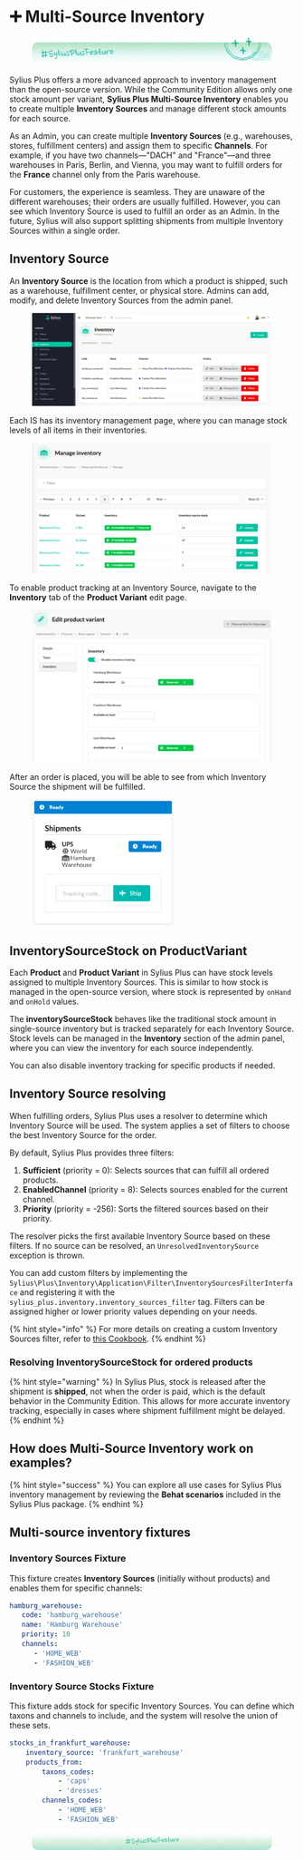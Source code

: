 # ➕ Multi-Source Inventory

<div data-full-width="false"><figure><img src="../../.gitbook/assets/sylius-docs-plusfeature-start (1).png" alt=""><figcaption></figcaption></figure></div>

Sylius Plus offers a more advanced approach to inventory management than the open-source version. While the Community Edition allows only one stock amount per variant, **Sylius Plus Multi-Source Inventory** enables you to create multiple **Inventory Sources** and manage different stock amounts for each source.

As an Admin, you can create multiple **Inventory Sources** (e.g., warehouses, stores, fulfillment centers) and assign them to specific **Channels**. For example, if you have two channels—"DACH" and "France"—and three warehouses in Paris, Berlin, and Vienna, you may want to fulfill orders for the **France** channel only from the Paris warehouse.

For customers, the experience is seamless. They are unaware of the different warehouses; their orders are usually fulfilled. However, you can see which Inventory Source is used to fulfill an order as an Admin. In the future, Sylius will also support splitting shipments from multiple Inventory Sources within a single order.

## Inventory Source

An **Inventory Source** is the location from which a product is shipped, such as a warehouse, fulfillment center, or physical store. Admins can add, modify, and delete Inventory Sources from the admin panel.

<figure><img src="../../.gitbook/assets/inventory_sources_index.png" alt=""><figcaption></figcaption></figure>

Each IS has its inventory management page, where you can manage stock levels of all items in their inventories.

<figure><img src="../../.gitbook/assets/inventory_source_stock_management.png" alt=""><figcaption></figcaption></figure>

To enable product tracking at an Inventory Source, navigate to the **Inventory** tab of the **Product Variant** edit page.&#x20;

<figure><img src="../../.gitbook/assets/product_variant_stock_management.png" alt=""><figcaption></figcaption></figure>

After an order is placed, you will be able to see from which Inventory Source the shipment will be fulfilled.

<figure><img src="../../.gitbook/assets/inventory_source_shipment.png" alt="" width="251"><figcaption></figcaption></figure>

## InventorySourceStock on ProductVariant

Each **Product** and **Product Variant** in Sylius Plus can have stock levels assigned to multiple Inventory Sources. This is similar to how stock is managed in the open-source version, where stock is represented by `onHand` and `onHold` values.

The **inventorySourceStock** behaves like the traditional stock amount in single-source inventory but is tracked separately for each Inventory Source. Stock levels can be managed in the **Inventory** section of the admin panel, where you can view the inventory for each source independently.

You can also disable inventory tracking for specific products if needed.

## Inventory Source resolving

When fulfilling orders, Sylius Plus uses a resolver to determine which Inventory Source will be used. The system applies a set of filters to choose the best Inventory Source for the order.

By default, Sylius Plus provides three filters:

1. **Sufficient** (priority = 0): Selects sources that can fulfill all ordered products.
2. **EnabledChannel** (priority = 8): Selects sources enabled for the current channel.
3. **Priority** (priority = -256): Sorts the filtered sources based on their priority.

The resolver picks the first available Inventory Source based on these filters. If no source can be resolved, an `UnresolvedInventorySource` exception is thrown.

You can add custom filters by implementing the `Sylius\Plus\Inventory\Application\Filter\InventorySourcesFilterInterface` and registering it with the `sylius_plus.inventory.inventory_sources_filter` tag. Filters can be assigned higher or lower priority values depending on your needs.

{% hint style="info" %}
For more details on creating a custom Inventory Sources filter, refer to [this Cookbook](../../the-cookbook-2.0/how-to-create-a-custom-inventory-sources-filter.md).
{% endhint %}

### Resolving InventorySourceStock for ordered products

{% hint style="warning" %}
In Sylius Plus, stock is released after the shipment is **shipped**, not when the order is paid, which is the default behavior in the Community Edition. This allows for more accurate inventory tracking, especially in cases where shipment fulfillment might be delayed.
{% endhint %}

## How does Multi-Source Inventory work on examples?

{% hint style="success" %}
You can explore all use cases for Sylius Plus inventory management by reviewing the **Behat scenarios** included in the Sylius Plus package.
{% endhint %}

## Multi-source inventory fixtures

### **Inventory Sources Fixture**

This fixture creates **Inventory Sources** (initially without products) and enables them for specific channels:

```yaml
hamburg_warehouse:
   code: 'hamburg_warehouse'
   name: 'Hamburg Warehouse'
   priority: 10
   channels:
      - 'HOME_WEB'
      - 'FASHION_WEB'
```

### **Inventory Source Stocks Fixture**

This fixture adds stock for specific Inventory Sources. You can define which taxons and channels to include, and the system will resolve the union of these sets.

```yaml
stocks_in_frankfurt_warehouse:
    inventory_source: 'frankfurt_warehouse'
    products_from:
        taxons_codes:
            - 'caps'
            - 'dresses'
        channels_codes:
            - 'HOME_WEB'
            - 'FASHION_WEB'
```

<div data-full-width="false"><figure><img src="../../.gitbook/assets/sylius-docs-plusfeature-end.png" alt=""><figcaption></figcaption></figure></div>
